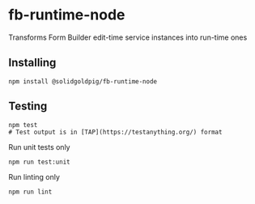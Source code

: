 # fb-runtime-node

Transforms Form Builder edit-time service instances into run-time ones

## Installing

```
npm install @solidgoldpig/fb-runtime-node
```

## Testing

``` shell
npm test
# Test output is in [TAP](https://testanything.org/) format
```

Run unit tests only

``` shell
npm run test:unit
```

Run linting only

``` shell
npm run lint
```
